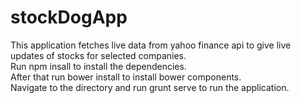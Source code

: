 # stockDogApp
This application fetches live data from yahoo finance api to give live updates of stocks for selected companies. <br>
Run npm insall to install the dependencies. <br> 
After that run bower install to install bower components. <br>
Navigate to the directory and run grunt serve to run the application. <br>

